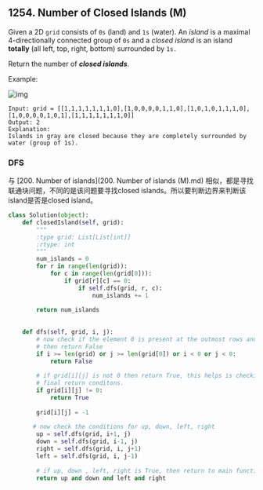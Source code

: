 ## 1254. Number of Closed Islands (M)

Given a 2D `grid` consists of `0s` (land) and `1s` (water). An *island* is a maximal 4-directionally connected group of `0s` and a *closed island* is an island **totally** (all left, top, right, bottom) surrounded by `1s.`

Return the number of ***closed islands***.

Example:

![img](https://assets.leetcode.com/uploads/2019/10/31/sample_3_1610.png)

```
Input: grid = [[1,1,1,1,1,1,1,0],[1,0,0,0,0,1,1,0],[1,0,1,0,1,1,1,0],[1,0,0,0,0,1,0,1],[1,1,1,1,1,1,1,0]]
Output: 2
Explanation: 
Islands in gray are closed because they are completely surrounded by water (group of 1s).
```



### DFS

与 [200. Number of islands](200. Number of islands (M).md) 相似，都是寻找联通块问题，不同的是该问题要寻找closed islands。所以要判断边界来判断该island是否是closed island。

```python
class Solution(object):
    def closedIsland(self, grid):
        """
        :type grid: List[List[int]]
        :rtype: int
        """
        num_islands = 0
        for r in range(len(grid)):
            for c in range(len(grid[0])):
                if grid[r][c] == 0:
                    if self.dfs(grid, r, c):
                        num_islands += 1
        
        return num_islands
        
    
    def dfs(self, grid, i, j):
        # now check if the element 0 is present at the outmost rows and column
        # then return False
        if i >= len(grid) or j >= len(grid[0]) or i < 0 or j < 0:
            return False
        
        # if grid[i][j] is not 0 then return True, this helps is checking the
        # final return conditons.
        if grid[i][j] != 0:
            return True
        
        grid[i][j] = -1
        
       # now check the conditions for up, down, left, right
        up = self.dfs(grid, i+1, j)
        down = self.dfs(grid, i-1, j)
        right = self.dfs(grid, i, j+1)
        left = self.dfs(grid, i, j-1)
        
        # if up, down , left, right is True, then return to main function
        return up and down and left and right
```

